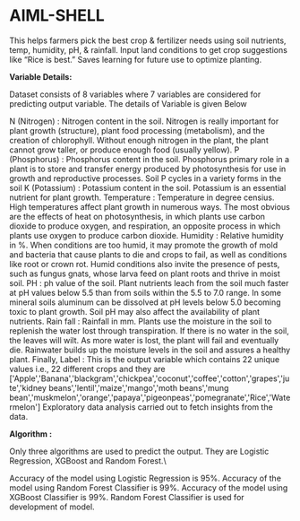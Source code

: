 # AIML-SHELL
This helps farmers pick the best crop &amp; fertilizer needs using soil nutrients, temp, humidity, pH, &amp; rainfall. Input land conditions to get crop suggestions like “Rice is best.” Saves learning for future use to optimize planting.

**Variable Details:**

Dataset consists of 8 variables where 7 variables are considered for predicting output variable. The details of Variable is given Below

N (Nitrogen) : Nitrogen content in the soil. Nitrogen is really important for plant growth (structure), plant food processing (metabolism), and the creation of chlorophyll. Without enough nitrogen in the plant, the plant cannot grow taller, or produce enough food (usually yellow).
P (Phosphorus) : Phosphorus content in the soil. Phosphorus primary role in a plant is to store and transfer energy produced by photosynthesis for use in growth and reproductive processes. Soil P cycles in a variety forms in the soil
K (Potassium) : Potassium content in the soil. Potassium is an essential nutrient for plant growth.
Temperature : Temperature in degree censius. High temperatures affect plant growth in numerous ways. The most obvious are the effects of heat on photosynthesis, in which plants use carbon dioxide to produce oxygen, and respiration, an opposite process in which plants use oxygen to produce carbon dioxide.
Humidity : Relative humidity in %. When conditions are too humid, it may promote the growth of mold and bacteria that cause plants to die and crops to fail, as well as conditions like root or crown rot. Humid conditions also invite the presence of pests, such as fungus gnats, whose larva feed on plant roots and thrive in moist soil.
PH : ph value of the soil. Plant nutrients leach from the soil much faster at pH values below 5.5 than from soils within the 5.5 to 7.0 range. In some mineral soils aluminum can be dissolved at pH levels below 5.0 becoming toxic to plant growth. Soil pH may also affect the availability of plant nutrients.
Rain fall : Rainfall in mm. Plants use the moisture in the soil to replenish the water lost through transpiration. If there is no water in the soil, the leaves will wilt. As more water is lost, the plant will fail and eventually die. Rainwater builds up the moisture levels in the soil and assures a healthy plant. Finally,
Label : This is the output variable which contains 22 unique values i.e., 22 different crops and they are ['Apple','Banana','blackgram','chickpea','coconut','coffee','cotton','grapes','jute','kidney beans','lentil','maize','mango','moth beans','mung bean','muskmelon','orange','papaya','pigeonpeas','pomegranate','Rice','Watermelon']
Exploratory data analysis carried out to fetch insights from the data.

**Algorithm :**

Only three algorithms are used to predict the output. They are Logistic Regression, XGBoost and Random Forest.\

Accuracy of the model using Logistic Regression is 95%.
Accuracy of the model using Random Forest Classifier is 99%.
Accuracy of the model using XGBoost Classifier is 99%.
Random Forest Classifier is used for development of model.
